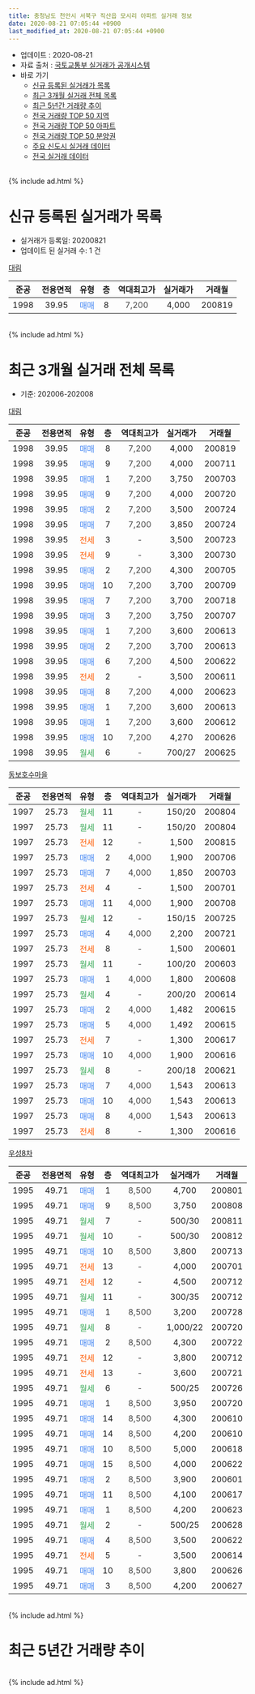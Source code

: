 ```yaml
---
title: 충청남도 천안시 서북구 직산읍 모시리 아파트 실거래 정보
date: 2020-08-21 07:05:44 +0900
last_modified_at: 2020-08-21 07:05:44 +0900
---
```


* 업데이트 : 2020-08-21
* 자료 출처 : [국토교통부 실거래가 공개시스템](http://rt.molit.go.kr)
* 바로 가기
    * [신규 등록된 실거래가 목록](#신규-등록된-실거래가-목록)
    * [최근 3개월 실거래 전체 목록](#최근-3개월-실거래-전체-목록)
    * [최근 5년간 거래량 추이](#최근-5년간-거래량-추이)
    * [전국 거래량 TOP 50 지역](https://inasie.github.io/apt-trade-info/최근-3개월-전국에서-가장-거래가-많이-발생한-지역)
    * [전국 거래량 TOP 50 아파트](https://inasie.github.io/apt-trade-info/최근-3개월-전국에서-가장-거래가-많이-발생한-아파트)
    * [전국 거래량 TOP 50 분양권](https://inasie.github.io/apt-trade-info/최근-3개월-전국에서-가장-거래가-많이-발생한-분양권)
    * [주요 신도시 실거래 데이터](https://inasie.github.io/apt-trade-info/주요-신도시)
    * [전국 실거래 데이터](https://inasie.github.io/apt-trade-info/전국)
<br>
{% include ad.html %}
<br>

# 신규 등록된 실거래가 목록
* 실거래가 등록일: 20200821
* 업데이트 된 실거래 수: 1 건


[대림](https://search.naver.com/search.naver?query=%EC%B6%A9%EC%B2%AD%EB%82%A8%EB%8F%84+%EC%B2%9C%EC%95%88%EC%8B%9C+%EC%84%9C%EB%B6%81%EA%B5%AC+%EC%A7%81%EC%82%B0%EC%9D%8D+%EB%AA%A8%EC%8B%9C%EB%A6%AC+%EB%8C%80%EB%A6%BC)

|준공|전용면적|유형|층|역대최고가|실거래가|거래월|
|:---:|:---:|:---:|:---:|:---:|:---:|:---:|
|1998|39.95|<span style="color:#4285f3">매매</span>|8|<span style="color:#444444">7,200</span>|4,000|200819|


<br>
{% include ad.html %}
<br>

# 최근 3개월 실거래 전체 목록
* 기준: 202006-202008


[대림](https://search.naver.com/search.naver?query=%EC%B6%A9%EC%B2%AD%EB%82%A8%EB%8F%84+%EC%B2%9C%EC%95%88%EC%8B%9C+%EC%84%9C%EB%B6%81%EA%B5%AC+%EC%A7%81%EC%82%B0%EC%9D%8D+%EB%AA%A8%EC%8B%9C%EB%A6%AC+%EB%8C%80%EB%A6%BC)

|준공|전용면적|유형|층|역대최고가|실거래가|거래월|
|:---:|:---:|:---:|:---:|:---:|:---:|:---:|
|1998|39.95|<span style="color:#4285f3">매매</span>|8|<span style="color:#444444">7,200</span>|4,000|200819|
|1998|39.95|<span style="color:#4285f3">매매</span>|9|<span style="color:#444444">7,200</span>|4,000|200711|
|1998|39.95|<span style="color:#4285f3">매매</span>|1|<span style="color:#444444">7,200</span>|3,750|200703|
|1998|39.95|<span style="color:#4285f3">매매</span>|9|<span style="color:#444444">7,200</span>|4,000|200720|
|1998|39.95|<span style="color:#4285f3">매매</span>|2|<span style="color:#444444">7,200</span>|3,500|200724|
|1998|39.95|<span style="color:#4285f3">매매</span>|7|<span style="color:#444444">7,200</span>|3,850|200724|
|1998|39.95|<span style="color:#ff5a00">전세</span>|3|<span style="color:#444444">-</span>|3,500|200723|
|1998|39.95|<span style="color:#ff5a00">전세</span>|9|<span style="color:#444444">-</span>|3,300|200730|
|1998|39.95|<span style="color:#4285f3">매매</span>|2|<span style="color:#444444">7,200</span>|4,300|200705|
|1998|39.95|<span style="color:#4285f3">매매</span>|10|<span style="color:#444444">7,200</span>|3,700|200709|
|1998|39.95|<span style="color:#4285f3">매매</span>|7|<span style="color:#444444">7,200</span>|3,700|200718|
|1998|39.95|<span style="color:#4285f3">매매</span>|3|<span style="color:#444444">7,200</span>|3,750|200707|
|1998|39.95|<span style="color:#4285f3">매매</span>|1|<span style="color:#444444">7,200</span>|3,600|200613|
|1998|39.95|<span style="color:#4285f3">매매</span>|2|<span style="color:#444444">7,200</span>|3,700|200613|
|1998|39.95|<span style="color:#4285f3">매매</span>|6|<span style="color:#444444">7,200</span>|4,500|200622|
|1998|39.95|<span style="color:#ff5a00">전세</span>|2|<span style="color:#444444">-</span>|3,500|200611|
|1998|39.95|<span style="color:#4285f3">매매</span>|8|<span style="color:#444444">7,200</span>|4,000|200623|
|1998|39.95|<span style="color:#4285f3">매매</span>|1|<span style="color:#444444">7,200</span>|3,600|200613|
|1998|39.95|<span style="color:#4285f3">매매</span>|1|<span style="color:#444444">7,200</span>|3,600|200612|
|1998|39.95|<span style="color:#4285f3">매매</span>|10|<span style="color:#444444">7,200</span>|4,270|200626|
|1998|39.95|<span style="color:#34a853">월세</span>|6|<span style="color:#444444">-</span>|700/27|200625|

[동보호수마을](https://search.naver.com/search.naver?query=%EC%B6%A9%EC%B2%AD%EB%82%A8%EB%8F%84+%EC%B2%9C%EC%95%88%EC%8B%9C+%EC%84%9C%EB%B6%81%EA%B5%AC+%EC%A7%81%EC%82%B0%EC%9D%8D+%EB%AA%A8%EC%8B%9C%EB%A6%AC+%EB%8F%99%EB%B3%B4%ED%98%B8%EC%88%98%EB%A7%88%EC%9D%84)

|준공|전용면적|유형|층|역대최고가|실거래가|거래월|
|:---:|:---:|:---:|:---:|:---:|:---:|:---:|
|1997|25.73|<span style="color:#34a853">월세</span>|11|<span style="color:#444444">-</span>|150/20|200804|
|1997|25.73|<span style="color:#34a853">월세</span>|11|<span style="color:#444444">-</span>|150/20|200804|
|1997|25.73|<span style="color:#ff5a00">전세</span>|12|<span style="color:#444444">-</span>|1,500|200815|
|1997|25.73|<span style="color:#4285f3">매매</span>|2|<span style="color:#444444">4,000</span>|1,900|200706|
|1997|25.73|<span style="color:#4285f3">매매</span>|7|<span style="color:#444444">4,000</span>|1,850|200703|
|1997|25.73|<span style="color:#ff5a00">전세</span>|4|<span style="color:#444444">-</span>|1,500|200701|
|1997|25.73|<span style="color:#4285f3">매매</span>|11|<span style="color:#444444">4,000</span>|1,900|200708|
|1997|25.73|<span style="color:#34a853">월세</span>|12|<span style="color:#444444">-</span>|150/15|200725|
|1997|25.73|<span style="color:#4285f3">매매</span>|4|<span style="color:#444444">4,000</span>|2,200|200721|
|1997|25.73|<span style="color:#ff5a00">전세</span>|8|<span style="color:#444444">-</span>|1,500|200601|
|1997|25.73|<span style="color:#34a853">월세</span>|11|<span style="color:#444444">-</span>|100/20|200603|
|1997|25.73|<span style="color:#4285f3">매매</span>|1|<span style="color:#444444">4,000</span>|1,800|200608|
|1997|25.73|<span style="color:#34a853">월세</span>|4|<span style="color:#444444">-</span>|200/20|200614|
|1997|25.73|<span style="color:#4285f3">매매</span>|2|<span style="color:#444444">4,000</span>|1,482|200615|
|1997|25.73|<span style="color:#4285f3">매매</span>|5|<span style="color:#444444">4,000</span>|1,492|200615|
|1997|25.73|<span style="color:#ff5a00">전세</span>|7|<span style="color:#444444">-</span>|1,300|200617|
|1997|25.73|<span style="color:#4285f3">매매</span>|10|<span style="color:#444444">4,000</span>|1,900|200616|
|1997|25.73|<span style="color:#34a853">월세</span>|8|<span style="color:#444444">-</span>|200/18|200621|
|1997|25.73|<span style="color:#4285f3">매매</span>|7|<span style="color:#444444">4,000</span>|1,543|200613|
|1997|25.73|<span style="color:#4285f3">매매</span>|10|<span style="color:#444444">4,000</span>|1,543|200613|
|1997|25.73|<span style="color:#4285f3">매매</span>|8|<span style="color:#444444">4,000</span>|1,543|200613|
|1997|25.73|<span style="color:#ff5a00">전세</span>|8|<span style="color:#444444">-</span>|1,300|200616|


<script async src="//pagead2.googlesyndication.com/pagead/js/adsbygoogle.js"></script>
<!-- 기본 -->
<ins class="adsbygoogle"
     style="display:block"
     data-ad-client="ca-pub-2446590836940007"
     data-ad-slot="1659523306"
     data-ad-format="auto"
     data-full-width-responsive="true"></ins>
<script>
(adsbygoogle = window.adsbygoogle || []).push({});
</script>


[우성8차](https://search.naver.com/search.naver?query=%EC%B6%A9%EC%B2%AD%EB%82%A8%EB%8F%84+%EC%B2%9C%EC%95%88%EC%8B%9C+%EC%84%9C%EB%B6%81%EA%B5%AC+%EC%A7%81%EC%82%B0%EC%9D%8D+%EB%AA%A8%EC%8B%9C%EB%A6%AC+%EC%9A%B0%EC%84%B18%EC%B0%A8)

|준공|전용면적|유형|층|역대최고가|실거래가|거래월|
|:---:|:---:|:---:|:---:|:---:|:---:|:---:|
|1995|49.71|<span style="color:#4285f3">매매</span>|1|<span style="color:#444444">8,500</span>|4,700|200801|
|1995|49.71|<span style="color:#4285f3">매매</span>|9|<span style="color:#444444">8,500</span>|3,750|200808|
|1995|49.71|<span style="color:#34a853">월세</span>|7|<span style="color:#444444">-</span>|500/30|200811|
|1995|49.71|<span style="color:#34a853">월세</span>|10|<span style="color:#444444">-</span>|500/30|200812|
|1995|49.71|<span style="color:#4285f3">매매</span>|10|<span style="color:#444444">8,500</span>|3,800|200713|
|1995|49.71|<span style="color:#ff5a00">전세</span>|13|<span style="color:#444444">-</span>|4,000|200701|
|1995|49.71|<span style="color:#ff5a00">전세</span>|12|<span style="color:#444444">-</span>|4,500|200712|
|1995|49.71|<span style="color:#34a853">월세</span>|11|<span style="color:#444444">-</span>|300/35|200712|
|1995|49.71|<span style="color:#4285f3">매매</span>|1|<span style="color:#444444">8,500</span>|3,200|200728|
|1995|49.71|<span style="color:#34a853">월세</span>|8|<span style="color:#444444">-</span>|1,000/22|200720|
|1995|49.71|<span style="color:#4285f3">매매</span>|2|<span style="color:#444444">8,500</span>|4,300|200722|
|1995|49.71|<span style="color:#ff5a00">전세</span>|12|<span style="color:#444444">-</span>|3,800|200712|
|1995|49.71|<span style="color:#ff5a00">전세</span>|13|<span style="color:#444444">-</span>|3,600|200721|
|1995|49.71|<span style="color:#34a853">월세</span>|6|<span style="color:#444444">-</span>|500/25|200726|
|1995|49.71|<span style="color:#4285f3">매매</span>|1|<span style="color:#444444">8,500</span>|3,950|200720|
|1995|49.71|<span style="color:#4285f3">매매</span>|14|<span style="color:#444444">8,500</span>|4,300|200610|
|1995|49.71|<span style="color:#4285f3">매매</span>|14|<span style="color:#444444">8,500</span>|4,200|200610|
|1995|49.71|<span style="color:#4285f3">매매</span>|10|<span style="color:#444444">8,500</span>|5,000|200618|
|1995|49.71|<span style="color:#4285f3">매매</span>|15|<span style="color:#444444">8,500</span>|4,000|200622|
|1995|49.71|<span style="color:#4285f3">매매</span>|2|<span style="color:#444444">8,500</span>|3,900|200601|
|1995|49.71|<span style="color:#4285f3">매매</span>|11|<span style="color:#444444">8,500</span>|4,100|200617|
|1995|49.71|<span style="color:#4285f3">매매</span>|1|<span style="color:#444444">8,500</span>|4,200|200623|
|1995|49.71|<span style="color:#34a853">월세</span>|2|<span style="color:#444444">-</span>|500/25|200628|
|1995|49.71|<span style="color:#4285f3">매매</span>|4|<span style="color:#444444">8,500</span>|3,500|200622|
|1995|49.71|<span style="color:#ff5a00">전세</span>|5|<span style="color:#444444">-</span>|3,500|200614|
|1995|49.71|<span style="color:#4285f3">매매</span>|10|<span style="color:#444444">8,500</span>|3,800|200626|
|1995|49.71|<span style="color:#4285f3">매매</span>|3|<span style="color:#444444">8,500</span>|4,200|200627|


<br>
{% include ad.html %}
<br>

# 최근 5년간 거래량 추이


<div style="width:100%;">
    <canvas id="deal_progress" height="200"></canvas>
</div>

<script>
new Chart(document.getElementById("deal_progress"), {
    type: 'line',
    data: {
        labels: ['201508','201509','201510','201511','201512','201601','201602','201603','201604','201605','201606','201607','201608','201609','201610','201611','201612','201701','201702','201703','201704','201705','201706','201707','201708','201709','201710','201711','201712','201801','201802','201803','201804','201805','201806','201807','201808','201809','201810','201811','201812','201901','201902','201903','201904','201905','201906','201907','201908','201909','201910','201911','201912','202001','202002','202003','202004','202005','202006','202007','202008'],
        datasets: [{
            label: '매매',
            pointRadius: 1,
            data: [13, 8, 14, 6, 3, 8, 6, 7, 9, 16, 10, 9, 14, 3, 15, 12, 8, 9, 9, 10, 12, 10, 6, 8, 11, 11, 8, 6, 7, 8, 7, 10, 7, 21, 15, 6, 8, 5, 11, 11, 5, 8, 7, 8, 20, 15, 15, 12, 5, 5, 5, 14, 8, 5, 19, 9, 9, 7, 24, 17, 3],
            borderColor: "rgba(255, 201, 14, 1)",
            backgroundColor: "rgba(255, 201, 14, 0.5)",
            fill: false,
            lineTension: 0
        },{
            label: '전월세',
            pointRadius: 1,
            data: [10, 11, 11, 10, 9, 5, 10, 13, 9, 8, 4, 8, 11, 6, 7, 10, 10, 4, 13, 11, 6, 9, 7, 4, 11, 13, 9, 14, 5, 10, 5, 17, 9, 12, 11, 5, 7, 9, 10, 7, 9, 5, 4, 10, 11, 1, 6, 8, 5, 7, 4, 11, 11, 1, 5, 11, 12, 5, 10, 11, 5],
            borderColor: "rgba(0, 141, 185, 1)",
            backgroundColor: "rgba(0, 141, 185, 0.5)",
            fill: false,
            lineTension: 0
        }
        ]
    },
    options: {
        responsive: true,
        title: {
            display: false
        },
        tooltips: {
            mode: 'index',
            intersect: false
        },
        hover: {
            mode: 'nearest',
            intersect: true
        },
        scales: {
            xAxes: [{
                display: true,
                scaleLabel: {
                    display: true,
                    labelString: '년/월'
                }
            }],
            yAxes: [{
                display: true,
                ticks: {
                    suggestedMin: 0,
                },
                scaleLabel: {
                    display: true,
                    labelString: '실거래 수'
                }
            }]
        }
    }
});

</script>


<br>
{% include ad.html %}
<br>

